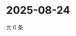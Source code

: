 # 2025-08-24

共 0 条

<!-- BEGIN ZHIHUQUESTIONS -->
<!-- 最后更新时间 Sun Aug 24 2025 03:08:11 GMT+0800 (China Standard Time) -->

<!-- END ZHIHUQUESTIONS -->
